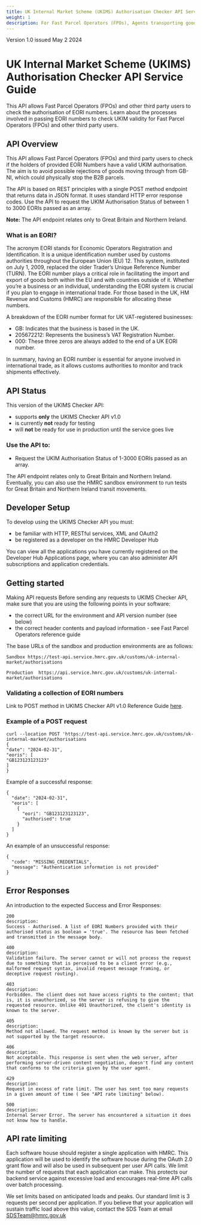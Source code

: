 ```yaml
---
title: UK Internal Market Scheme (UKIMS) Authorisation Checker API Service Guide
weight: 1
description: For Fast Parcel Operators (FPOs), Agents transporting goods GB/NI, B2B Agents for GB/NI, Third party software houses, designers, product owners or business analysts. Processes involved in passing EORI numbers to check UKIM validity.
---
```

Version 1.0 issued May 2 2024

# UK Internal Market Scheme (UKIMS) Authorisation Checker API Service Guide
This API allows Fast Parcel Operators (FPOs) and other third party users to check the authorisation of EORI numbers. Learn about the processes involved in passing EORI numbers to check UKIM validity for Fast Parcel Operators (FPOs) and other third party users.

## API Overview 

This API allows Fast Parcel Operators (FPOs) and third party users to check if the holders of provided EORI Numbers have a valid UKIM authorisation.
The aim is to avoid possible rejections of goods moving through from GB-NI, which could physically stop the B2B parcels.
    
The API is based on REST principles with a single POST method endpoint that returns data in JSON format. It uses standard HTTP error response codes. Use the API to request the UKIM Authorisation Status of between 1 to 3000 EORIs passed as an array. 
    
**Note:** The API endpoint relates only to Great Britain and Northern Ireland.

### What is an EORI?
The acronym EORI stands for Economic Operators Registration and Identification. It is a unique identification number used by customs authorities throughout the European Union (EU) 12. This system, instituted on July 1, 2009, replaced the older Trader’s Unique Reference Number (TURN). The EORI number plays a critical role in facilitating the import and export of goods both within the EU and with countries outside of it. Whether you’re a business or an individual, understanding the EORI system is crucial if you plan to engage in international trade. For those based in the UK, HM Revenue and Customs (HMRC) are responsible for allocating these numbers.

A breakdown of the EORI number format for UK VAT-registered businesses:

- GB: Indicates that the business is based in the UK.
- 205672212: Represents the business’s VAT Registration Number.
- 000: These three zeros are always added to the end of a UK EORI number.

In summary, having an EORI number is essential for anyone involved in international trade, as it allows customs authorities to monitor and track shipments effectively.

## API Status

This version of the UKIMS Checker API:

- supports **only** the UKIMS Checker API v1.0
- is currently **not** ready for testing
- will **not** be ready for use in production until the service goes live 

### Use the API to:

- Request the UKIM Authorisation Status of 1-3000 EORIs passed as an array.

The API endpoint relates only to Great Britain and Northern Ireland.  Eventually, you can also use the HMRC sandbox environment to run tests for Great Britain and Northern Ireland transit movements.

## Developer Setup

To develop using the UKIMS Checker API you must:

- be familiar with HTTP, RESTful services, XML and OAuth2
- be registered as a developer on the HMRC Developer Hub

You can view all the applications you have currently registered on the Developer Hub Applications page, where you can also administer API subscriptions and application credentials.

## Getting started

Making API requests
Before sending any requests to UKIMS Checker API, make sure that you are using the following points
in your software:
- the correct URL for the environment and API version number (see below)
- the correct header contents and payload information - see Fast Parcel Operators reference guide

The base URLs of the sandbox and production environments are as follows:

```code
Sandbox	https://test-api.service.hmrc.gov.uk/customs/uk-internal-market/authorisations

Production	https://api.service.hmrc.gov.uk/customs/uk-internal-market/authorisations
```

### Validating a collection of EORI numbers

Link to POST method in  UKIMS Checker API v1.0 Reference Guide [here](https://developer.qa.tax.service.gov.uk/api-documentation/docs/api/service/ukim-auth-checker-api/1.0/oas/page).

### Example of a POST request

```curl
curl --location POST 'https://test-api.service.hmrc.gov.uk/customs/uk-internal-market/authorisations
{
"date": "2024-02-31",
"eoris": [
"GB123123123123"
]
}
```

Example of a successful response:

```code
{
  "date": "2024-02-31",
  "eoris": [
    {
      "eori": "GB123123123123",
      "authorised": true
    }
  ]
}
```

An example of an unsuccessful response:

```code
{
  "code": "MISSING_CREDENTIALS",
  "message": "Authentication information is not provided"
}
```

## Error Responses

An introduction to the expected Success and Error Responses:

```code
200
description:
Success - Authorised. A list of EORI Numbers provided with their authorised status as boolean = 'true'. The resource has been fetched and transmitted in the message body.
```

```code          
400
description: 
Validation failure. The server cannot or will not process the request due to something that is perceived to be a client error (e.g., malformed request syntax, invalid request message framing, or deceptive request routing).
```

```code
403
description:
Forbidden. The client does not have access rights to the content; that is, it is unauthorized, so the server is refusing to give the requested resource. Unlike 401 Unauthorized, the client's identity is known to the server.
```

```code
405
description:
Method not allowed. The request method is known by the server but is not supported by the target resource. 
```

```code
406
description:
Not acceptable. This response is sent when the web server, after performing server-driven content negotiation, doesn't find any content that conforms to the criteria given by the user agent.
```

```code
429
description:
Request in excess of rate limit. The user has sent too many requests in a given amount of time ( See "API rate limiting" below).
```

```code
500
description: 
Internal Server Error. The server has encountered a situation it does not know how to handle.
```
 
## API rate limiting
Each software house should register a single application with HMRC. This application will be used to identify the software house during the OAuth 2.0 grant flow and will also be used in subsequent per user API calls. We limit the number of requests that each application can make. This protects our backend service against excessive load and encourages real-time API calls over batch processing.

We set limits based on anticipated loads and peaks. Our standard limit is 3 requests per second per application. If you believe that your application will sustain traffic load above this value, contact the SDS Team at email SDSTeam@hmrc.gov.uk


